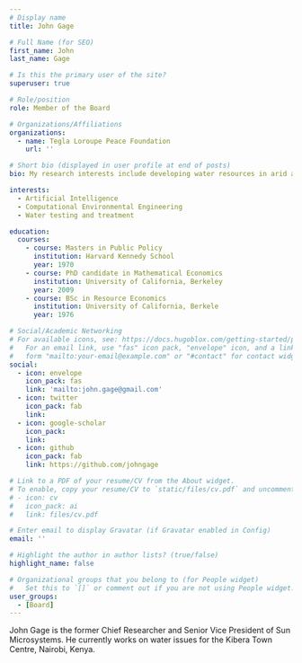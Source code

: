 ```yaml
---
# Display name
title: John Gage

# Full Name (for SEO)
first_name: John
last_name: Gage

# Is this the primary user of the site?
superuser: true

# Role/position
role: Member of the Board

# Organizations/Affiliations
organizations:
  - name: Tegla Loroupe Peace Foundation
    url: ''

# Short bio (displayed in user profile at end of posts)
bio: My research interests include developing water resources in arid areas, large language models in endangered cultures, and distributed fiber optic sensing

interests:
  - Artificial Intelligence
  - Computational Environmental Engineering
  - Water testing and treatment

education:
  courses:
    - course: Masters in Public Policy
      institution: Harvard Kennedy School
      year: 1970
    - course: PhD candidate in Mathematical Economics
      institution: University of California, Berkeley
      year: 2009
    - course: BSc in Resource Economics
      institution: University of California, Berkele
      year: 1976

# Social/Academic Networking
# For available icons, see: https://docs.hugoblox.com/getting-started/page-builder/#icons
#   For an email link, use "fas" icon pack, "envelope" icon, and a link in the
#   form "mailto:your-email@example.com" or "#contact" for contact widget.
social:
  - icon: envelope
    icon_pack: fas
    link: 'mailto:john.gage@gmail.com'
  - icon: twitter
    icon_pack: fab
    link: 
  - icon: google-scholar
    icon_pack: 
    link: 
  - icon: github
    icon_pack: fab
    link: https://github.com/johngage

# Link to a PDF of your resume/CV from the About widget.
# To enable, copy your resume/CV to `static/files/cv.pdf` and uncomment the lines below.
# - icon: cv
#   icon_pack: ai
#   link: files/cv.pdf

# Enter email to display Gravatar (if Gravatar enabled in Config)
email: ''

# Highlight the author in author lists? (true/false)
highlight_name: false

# Organizational groups that you belong to (for People widget)
#   Set this to `[]` or comment out if you are not using People widget.
user_groups:
  - [Board]
---
```


John Gage is the former Chief Researcher and Senior Vice President of Sun Microsystems. He currently works on water issues for the Kibera Town Centre, Nairobi, Kenya.
